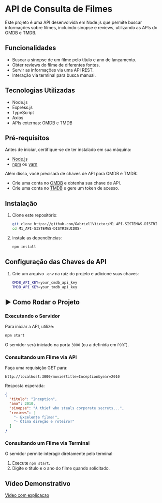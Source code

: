 # API de Consulta de Filmes

Este projeto é uma API desenvolvida em Node.js que permite buscar informações sobre filmes, incluindo sinopse e reviews, utilizando as APIs do OMDB e TMDB.

## Funcionalidades
- Buscar a sinopse de um filme pelo título e ano de lançamento.
- Obter reviews do filme de diferentes fontes.
- Servir as informações via uma API REST.
- Interação via terminal para busca manual.

## Tecnologias Utilizadas
- Node.js
- Express.js
- TypeScript
- Axios
- APIs externas: OMDB e TMDB

##  Pré-requisitos
Antes de iniciar, certifique-se de ter instalado em sua máquina:
- [Node.js](https://nodejs.org/)
- [npm](https://www.npmjs.com/) ou [yarn](https://yarnpkg.com/)

Além disso, você precisará de chaves de API para OMDB e TMDB:
- Crie uma conta no [OMDB](https://www.omdbapi.com/) e obtenha sua chave de API.
- Crie uma conta no [TMDB](https://www.themoviedb.org/) e gere um token de acesso.

## Instalação
1. Clone este repositório:
   ```sh
   git clone https://github.com/GabriellViictor/M1_API-SISTEMAS-DISTRIBUIDOS-.git
   cd M1_API-SISTEMAS-DISTRIBUIDOS-
   ```
2. Instale as dependências:
   ```sh
   npm install
   ```

## Configuração das Chaves de API
1. Crie um arquivo `.env` na raiz do projeto e adicione suas chaves:
   ```sh
   OMDB_API_KEY=your_omdb_api_key
   TMDB_API_KEY=your_tmdb_api_key
   ```

## ▶ Como Rodar o Projeto
### Executando o Servidor
Para iniciar a API, utilize:
```sh
npm start
```
O servidor será iniciado na porta `3000` (ou a definida em `PORT`).

### Consultando um Filme via API
Faça uma requisição GET para:
```
http://localhost:3000/movie?title=Inception&year=2010
```
Resposta esperada:
```json
{
  "titulo": "Inception",
  "ano": 2010,
  "sinopse": "A thief who steals corporate secrets...",
  "reviews": [
    "- Excelente filme!",
    "- Ótima direção e roteiro!"
  ]
}
```

### Consultando um Filme via Terminal
O servidor permite interagir diretamente pelo terminal:
1. Execute `npm start`.
2. Digite o título e o ano do filme quando solicitado.

## Vídeo Demonstrativo
[Video com explicacao](https://youtu.be/AI26lCja-HU)

